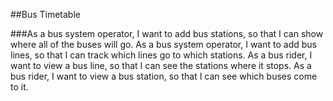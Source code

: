 ##Bus Timetable

###As a bus system operator, I want to add bus stations, so that I can show where all of the buses will go.
As a bus system operator, I want to add bus lines, so that I can track which lines go to which stations.
As a bus rider, I want to view a bus line, so that I can see the stations where it stops.
As a bus rider, I want to view a bus station, so that I can see which buses come to it.
